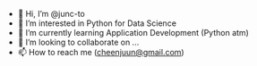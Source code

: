 - 👋 Hi, I’m @junc-to
- 👀 I’m interested in Python for Data Science
- 🌱 I’m currently learning Application Development (Python atm)
- 💞️ I’m looking to collaborate on ...
- 📫 How to reach me (cheenjuun@gmail.com)

<!---
junc-to/junc-to is a ✨ special ✨ repository because its `README.md` (this file) appears on your GitHub profile.
You can click the Preview link to take a look at your changes.
--->
